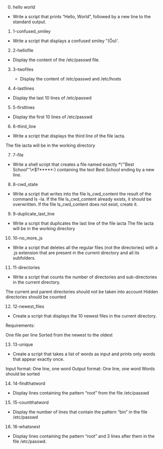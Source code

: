 0. hello world

  * Write a script that prints “Hello, World”, followed by a new line to the standard output.

1. 1-confused_smiley

  * Write a script that displays a confused smiley "(Ôo)'.

2. 2-hellofile

  * Display the content of the /etc/passwd file.

3. 3-twofiles

   * Display the content of /etc/passwd and /etc/hosts

4. 4-lastlines

  * Display the last 10 lines of /etc/passwd

5. 5-firstlines

  * Display the first 10 lines of /etc/passwd

6. 6-third_line

  *  Write a script that displays the third line of the file iacta.

The file iacta will be in the working directory

7. 7-file

  * Write a shell script that creates a file named exactly \*\\'"Best School"\'\\*$\?\*\*\*\*\*:) containing the text Best School ending by a new line.

8. 8-cwd_state

  * Write a script that writes into the file ls_cwd_content the result of the command ls -la. If the file ls_cwd_content already exists, it should be overwritten. If the file ls_cwd_content does not exist, create it.

9. 9-duplicate_last_line

  * Write a script that duplicates the last line of the file iacta
The file iacta will be in the working directory

10. 10-no_more_js

  * Write a script that deletes all the regular files (not the directories) with a .js extension that are present in the current directory and all its subfolders.

11. 11-directories
 
   * Write a script that counts the number of directories and sub-directories in the current directory.

The current and parent directories should not be taken into account
Hidden directories should be counted

12. 12-newest_files

  * Create a script that displays the 10 newest files in the current directory.

Requirements:

One file per line
Sorted from the newest to the oldest

13. 13-unique

   * Create a script that takes a list of words as input and prints only words that appear exactly once.

Input format: One line, one word
Output format: One line, one word
Words should be sorted

14. 14-findthatword

  * Display lines containing the pattern “root” from the file /etc/passwd

15. 15-countthatword

  * Display the number of lines that contain the pattern “bin” in the file /etc/passwd

16. 16-whatsnext

  * Display lines containing the pattern “root” and 3 lines after them in the file /etc/passwd.
   

  
